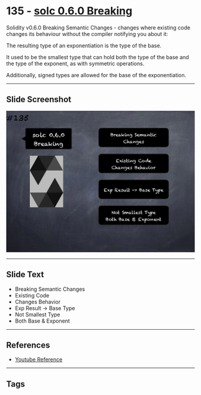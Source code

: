 # 135 - [solc 0.6.0 Breaking](solc%200.6.0%20Breaking.md)
Solidity v0.6.0 Breaking Semantic Changes - changes where existing code changes its behaviour without the compiler notifying you about it:

The resulting type of an exponentiation is the type of the base. 

It used to be the smallest type that can hold both the type of the base and the type of the exponent, as with symmetric operations. 

Additionally, signed types are allowed for the base of the exponentiation.

___
## Slide Screenshot
![135.png](../images/solidity201/135.png)
___
## Slide Text
- Breaking Semantic Changes
- Existing Code
- Changes Behavior
- Exp Result -> Base Type
- Not Smallest Type
- Both Base & Exponent
___
## References
- [Youtube Reference](https://youtu.be/TqMIbouwePE?t=1381)
___
## Tags